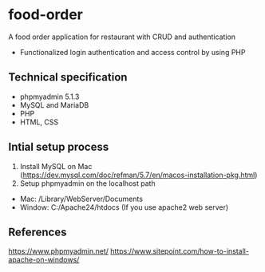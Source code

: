 # food-order
A food order application for restaurant with CRUD and authentication
- Functionalized login authentication and access control by using PHP

## Technical specification
- phpmyadmin 5.1.3
- MySQL and MariaDB
- PHP
- HTML, CSS

## Intial setup process
1. Install MySQL on Mac (https://dev.mysql.com/doc/refman/5.7/en/macos-installation-pkg.html)
2. Setup phpmyadmin on the localhost path 
  - Mac: /Library/WebServer/Documents
  - Window: C:/Apache24/htdocs (If you use apache2 web server)

## References
https://www.phpmyadmin.net/
https://www.sitepoint.com/how-to-install-apache-on-windows/

